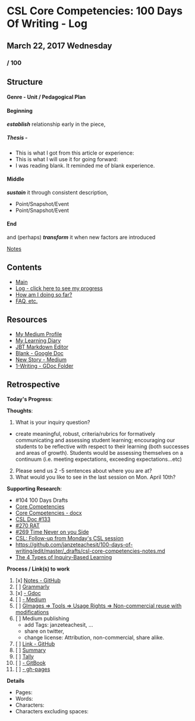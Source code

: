 # CSL Core Competencies: 100 Days Of Writing - Log

## March 22, 2017 Wednesday

### / 100

## Structure

#### Genre - Unit / Pedagogical Plan

#### Beginning 
__*establish*__ relationship early in the piece,


##### Thesis - 

- This is what I got from this article or experience:
- This is what I will use it for going forward:
- I was reading blank.  It reminded me of blank experience.


#### Middle
__*sustain*__ it through consistent description,

- Point/Snapshot/Event 
- Point/Snapshot/Event

#### End
and (perhaps) __*transform*__ it when new factors are introduced


[Notes](csl-core-competencies-notes.md)


## Contents
* [Main](readme.md)
* [Log - click here to see my progress](log.md)
* [How am I doing so far?](tally.md)
* [FAQ, etc.](https://github.com/janzeteachesit/100-days-of-writing/wiki) 

## Resources
- [My Medium Profile](https://medium.com/@janzeteachesit)
- [My Learning Diary](https://janzeteachesit.github.io/Learning-Diary/)
- [JBT Markdown Editor](http://jbt.github.io/markdown-editor/)
- [Blank  - Google Doc](https://drive.google.com/open?id=12HMHbp8NEsiuH6AIHkAd4ZdGApVBny8XSR5UNnhTOGE)
- [New Story - Medium](https://medium.com/new-story)
- [1-Writing - GDoc Folder](https://drive.google.com/drive/u/0/folders/0BxQaMnTJamWkfjU3VURSVS1lTHlJamh3Y0dTU3BpMmtQbVN2aEpmWEt2eXBoMVJnRk8xVXM)

## Retrospective
**Today's Progress**: 

**Thoughts**: 
1.  What is your inquiry question?
  - create meaningful, robust, criteria/rubrics for formatively communicating and assessing student learning; encouraging our students to be reflective with respect to their learning (both successes and areas of growth). Students would be assessing themselves on a continuum (i.e. meeting expectations, exceeding expectations...etc) 
2.	Please send us 2 -5 sentences about where you are at? 
3.	What would you like to see in the last session on Mon. April 10th?

**Supporting Research**:
- \#104 100 Days Drafts
- [Core Competencies](https://curriculum.gov.bc.ca/competencies)
- [Core Competencies - docx](https://vsbworld-my.sharepoint.com/personal/cjanze_vsb_bc_ca/_layouts/15/guestaccess.aspx?docid=0c9a0139ee4444df0804a8a7657c0ba07&authkey=AYdnj1-tyflNkYbDGujizNI)
- [CSL Doc #133](https://github.com/janzeteachesit/Learning-Diary/issues/133)
- [#270 RAT](https://github.com/janzeteachesit/Learning-Diary/issues/270)
- [#269 Time Never on you Side](https://github.com/janzeteachesit/Learning-Diary/issues/269)
- [CSL: Follow-up from Monday's CSL session](https://github.com/janzeteachesit/Learning-Diary/issues/286)
- https://github.com/janzeteachesit/100-days-of-writing/edit/master/_drafts/csl-core-competencies-notes.md
- [The 4 Types of Inquiry-Based Learning](https://www.prodigygame.com/blog/inquiry-based-learning-definition-benefits-strategies/)

**Process / Link(s) to work**
1. [x] [Notes - GitHub](csl-core-competencies-notes.md)
2. [ ] [Grammarly](https://app.grammarly.com/)
3. [x] [ - Gdoc](https://docs.google.com/document/d/1hGR6pXyoxl4vIqrfL81tpL6H4woGroByHLCreZKtFJs/edit)
4. [ ] [ - Medium](https://medium.com/new-story)
5. [ ] [GImages => Tools => Usage Rights => Non-commercial reuse with modifications](https://www.google.ca/search?site=&tbm=isch&source=hp&biw=1050&bih=1535&q=writing&oq=writing&gs_l=img.3..35i39k1j0l9.3740.4602.0.5147.8.8.0.0.0.0.51.309.7.7.0....0...1.1.64.img..1.7.305.0.uKI6HM6QkmA#q=writing&tbs=sur:fm&tbm=isch)
6. [ ] Medium publishing
    - add Tags: janzeteachesit, …
    - share on twitter,
    - change license: Attribution, non-commercial, share alike.
7. [ ] [Link - GitHub](100.md)
8. [ ] [Summary](../SUMMARY.md)
9. [ ] [Tally](tally.md)
10. [ ] [ - GitBook]()
11. [ ] [ - gh-pages]()

**Details**

* Pages:
* Words:
* Characters:	
* Characters excluding spaces:
